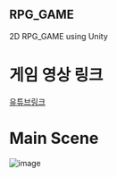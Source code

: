 ## RPG_GAME
2D RPG_GAME using Unity 
# 게임 영상 링크
[유튜브링크](https://youtu.be/4yfubC5EGD4)

# Main Scene

![image](https://user-images.githubusercontent.com/89198489/135042082-d9975578-8668-46f3-8620-8f129c964c28.png)
